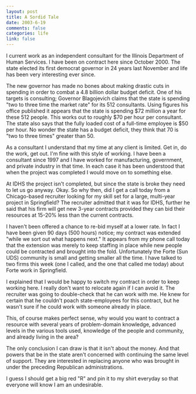 ```yaml
--- 
layout: post
title: A Sordid Tale
date: 2003-6-19
comments: false
categories: life
link: false
---
```

I current work as an independent consultant for the Illinois Department of Human Services. I have been on contract here since October 2000. The state elected its first democrat governor in 24 years last November and life has been very interesting ever since.

The new governor has made no bones about making drastic cuts in spending in order to combat a 4.8 billion dollar budget deficit. One of his targets is consulting; Governor Blagojevich claims that the state is spending "two to three time the market rate" for its 512 consultants. Using figures his office published it appears that the state is spending $72 million a year for these 512 people. This works out to roughly $70 per hour per consultant. The state also says that the fully loaded cost of a full-time employee is $50 per hour. No wonder the state has a budget deficit, they think that 70 is "two to three times" greater than 50.

As a consultant I understand that my time at any client is limited. Get in, do the work, get out. I'm fine with this style of working. I have been a consultant since 1997 and I have worked for manufacturing, government, and private industry in that time. In each case it has been understood that when the project was completed I would move on to something else.

At IDHS the project isn't completed, but since the state is broke they need to let us go anyway. Okay. So why then, did I get a call today from a Chicago-based recruiter looking for my skill set for a large, multi-year project in Springfield? The recruiter admitted that it was for IDHS, further he said that his firm will get new 3-year contracts provided they can bid their resources at 15-20% less than the current contracts.

I haven't been offered a chance to re-bid myself at a lower rate. In fact I have been given 90 days (500 hours) notice; my contract was extended "while we sort out what happens next." It appears from my phone call today that the extension was merely to keep staffing in place while new people could be contracted and brought into the fold. Unfortunately the Forte (Sun UDS) community is small and getting smaller all the time. I have talked to two firms this week (one I called, and the one that called me today) about Forte work in Springfield.

I explained that I would be happy to switch my contract in order to keep working here. I really don't want to relocate again if I can avoid it. The recruiter was going to double-check that he can work with me. He knew for certain that he couldn't poach state-employees for this contract, but he wasn't sure if he could work with someone already in place.

This, of course makes perfect sense, why would you want to contract a resource with several years of problem-domain knowledge, advanced levels in the various tools used, knowledge of the people and community, and already living in the area?

The only conclusion I can draw is that it isn't about the money. And that powers that be in the state aren't concerned with continuing the same level of support. They are interested in replacing anyone who was brought in under the preceding Republican administrations.

I guess I should get a big red "R" and pin it to my shirt everyday so that everyone will know I am an undesirable.
